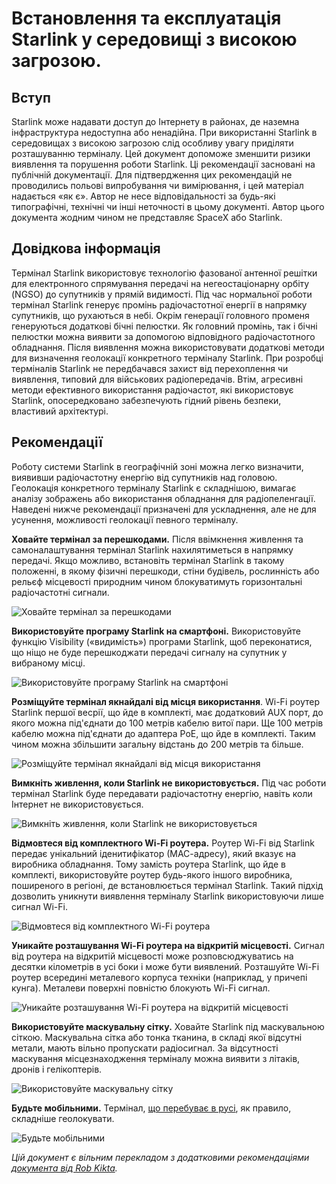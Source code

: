# Встановлення та експлуатація Starlink у середовищі з високою загрозою.

## Вступ

Starlink може надавати доступ до Інтернету в районах, де наземна інфраструктура недоступна або ненадійна. При використанні Starlink в середовищах з високою загрозою слід особливу увагу приділяти розташуванню терміналу. Цей документ допоможе зменшити ризики виявлення та порушення роботи Starlink. Ці рекомендації засновані на публічній документації. Для підтвердження цих рекомендацій не проводились польові випробування чи вимірювання, і цей матеріал надається «як є». Автор не несе відповідальності за будь-які типографічні, технічні чи інші неточності в цьому документі. Автор цього документа жодним чином не представляє SpaceX або Starlink. 

## Довідкова інформація

Термінал Starlink використовує технологію фазованої антенної решітки для електронного спрямування передачі на негеостаціонарну орбіту (NGSO) до супутників у прямій видимості. Під час нормальної роботи термінал Starlink генерує промінь радіочастотної енергії в напрямку супутників, що рухаються в небі. Окрім генерації головного променя генеруються додаткові бічні пелюстки. Як головний промінь, так і бічні пелюстки можна виявити за допомогою відповідного радіочастотного обладнання. Після виявлення можна використовувати додаткові методи для визначення геолокації конкретного терміналу Starlink. При розробці терміналів Starlink не передбачався захист від перехоплення чи виявлення, типовий для військових радіопередачів. Втім, агресивні методи ефективного використання радіочастот, які використовує Starlink, опосередковано забезпечують гідний рівень безпеки, властивий архітектурі. 

## Рекомендації 

Роботу системи Starlink в географічній зоні можна легко визначити, виявивши радіочастотну енергію від супутників над головою. Геолокація конкретного терміналу Starlink є складнішою, вимагає аналізу зображень або використання обладнання для радіопеленгації. Наведені нижче рекомендації призначені для ускладнення, але не для усунення, можливості геолокації певного терміналу. 

**Ховайте термінал за перешкодами.** Після ввімкнення живлення та самоналаштування термінал Starlink нахилятиметься в напрямку передачі. Якщо можливо, встановіть термінал Starlink в такому положенні, в якому фізичні перешкоди, стіни будівель, рослинність або рельєф місцевості природним чином блокуватимуть горизонтальні радіочастотні сигнали. 

![Ховайте термінал за перешкодами](img/1.png)

**Використовуйте програму Starlink на смартфоні.** Використовуйте функцію Visibility («видимість») програми Starlink, щоб переконатися, що ніщо не буде перешкоджати передачі сигналу на супутник у вибраному місці.

![Використовуйте програму Starlink на смартфоні](img/2.png)

**Розміщуйте термінал якнайдалі від місця використання**. Wi-Fi роутер Starlink першої весрії, що йде в комплекті, має додатковий AUX порт, до якого можна під'єднати до 100 метрів кабелю витої пари. Ще 100 метрів кабелю можна під'єднати до адаптера PoE, що йде в комплекті. Таким чином можна збільшити загальну відстань до 200 метрів та більше.

![Розміщуйте термінал якнайдалі від місця використання](img/3.png)

**Вимкніть живлення, коли Starlink не використовується.** Під час роботи термінал Starlink буде передавати радіочастотну енергію, навіть коли Інтернет не використовується.

![Вимкніть живлення, коли Starlink не використовується](img/4.png)

**Відмовтеся від комплектного Wi-Fi роутера.** Роутер Wi-Fi від Starlink передає унікальний іденитифікатор (МАС-адресу), який вказує на виробника обладнання. Тому замість роутера Starlink, що йде в комплекті, використовуйте роутер будь-якого іншого виробника, поширеного в регіоні, де встановлюється термінал Starlink. Такий підхід дозволить уникнути виявлення терміналу Starlink використовуючи лише сигнал Wi-Fi.

![Відмовтеся від комплектного Wi-Fi роутера](img/5.png)

**Уникайте розташування Wi-Fi роутера на відкритій місцевості.** Сигнал від роутера на відкритій місцевості може розповсюджуватись на десятки кілометрів в усі боки і може бути виявлений. Розташуйте Wi-Fi роутер всередині металевого корпуса техніки (наприклад, у причепі кунга). Металеви поверхні повністю блокують Wi-Fi сигнал.

![Уникайте розташування Wi-Fi роутера на відкритій місцевості](img/6.png)

**Використовуйте маскувальну сітку.** Ховайте Starlink під маскувальною сіткою. Маскувальна сітка або тонка тканина, в складі якої відсутні метали, мають вільно пропускати радіосигнал. За відсутності маскування місцезнаходження терміналу можна виявити з літаків, дронів і гелікоптерів.

![Використовуйте маскувальну сітку](img/7.png)

**Будьте мобільними.** Термінал, [що перебуває в русі](https://github.com/dmlebany/slink/blob/main/mobility.md), як правило, складніше геолокувати.

![Будьте мобільними](img/8.png)

*Цій документ є вільним перекладом з додатковими рекомендаціями [документа від Rob Kikta](https://github.com/RobKikta/starlink).*
